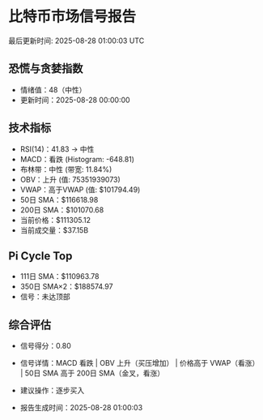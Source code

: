 # 比特币市场信号报告

最后更新时间: 2025-08-28 01:00:03 UTC

## 恐慌与贪婪指数
- 情绪值：48（中性）
- 更新时间：2025-08-28 00:00:00

## 技术指标
- RSI(14)：41.83 → 中性
- MACD：看跌 (Histogram: -648.81)
- 布林带：中性 (带宽: 11.84%)
- OBV：上升 (值: 75351939073)
- VWAP：高于VWAP (值: $101794.49)
- 50日 SMA：$116618.98
- 200日 SMA：$101070.68
- 当前价格：$111305.12
- 当前成交量：$37.15B

## Pi Cycle Top
- 111日 SMA：$110963.78
- 350日 SMA×2：$188574.97
- 信号：未达顶部

## 综合评估
- 信号得分：0.80
- 信号详情：MACD 看跌 | OBV 上升（买压增加） | 价格高于 VWAP（看涨） | 50日 SMA 高于 200日 SMA（金叉，看涨）
- 建议操作：逐步买入

- 报告生成时间：2025-08-28 01:00:03